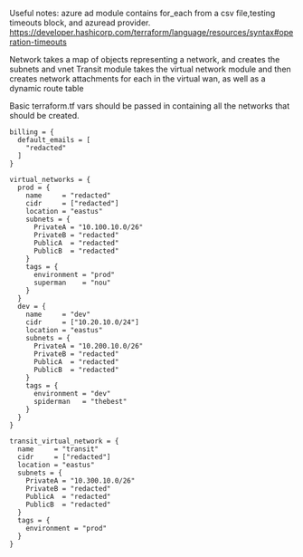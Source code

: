 Useful notes:
azure ad module contains for_each from a csv file,testing timeouts block, and azuread provider.
https://developer.hashicorp.com/terraform/language/resources/syntax#operation-timeouts

Network takes a map of objects representing a network, and creates the subnets and vnet
Transit module takes the virtual network module and then creates network attachments for each in the virtual wan, as well as a dynamic route table

Basic terraform.tf vars should be passed in containing all the networks that should be created.
```
billing = {
  default_emails = [
    "redacted"
  ]
}

virtual_networks = {
  prod = {
    name     = "redacted"
    cidr     = ["redacted"]
    location = "eastus"
    subnets = {
      PrivateA = "10.100.10.0/26"
      PrivateB = "redacted"
      PublicA  = "redacted"
      PublicB  = "redacted"
    }
    tags = {
      environment = "prod"
      superman    = "nou"
    }
  }
  dev = {
    name     = "dev"
    cidr     = ["10.20.10.0/24"]
    location = "eastus"
    subnets = {
      PrivateA = "10.200.10.0/26"
      PrivateB = "redacted"
      PublicA  = "redacted"
      PublicB  = "redacted"
    }
    tags = {
      environment = "dev"
      spiderman   = "thebest"
    }
  }
}

transit_virtual_network = {
  name     = "transit"
  cidr     = ["redacted"]
  location = "eastus"
  subnets = {
    PrivateA = "10.300.10.0/26"
    PrivateB = "redacted"
    PublicA  = "redacted"
    PublicB  = "redacted"
  }
  tags = {
    environment = "prod"
  }
}
```

